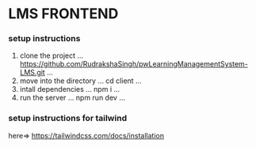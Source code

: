 # LMS FRONTEND

### setup instructions

1. clone the project
   ...
   https://github.com/RudrakshaSingh/pwLearningManagementSystem-LMS.git
   ...
2. move into the directory
   ...
   cd client
   ...
3. intall dependencies
   ...
   npm i
   ...
4. run the server
   ...
   npm run dev
   ...

### setup instructions for tailwind

here=> https://tailwindcss.com/docs/installation
